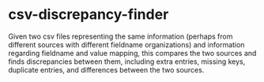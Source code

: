 # csv-discrepancy-finder
Given two csv files representing the same information (perhaps from different sources with different fieldname organizations) and information regarding fieldname and value mapping, this compares the two sources and finds discrepancies between them, including extra entries, missing keys, duplicate entries, and differences between the two sources.
